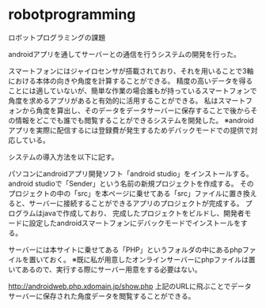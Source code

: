 # robotprogramming
ロボットプログラミングの課題

androidアプリを通してサーバーとの通信を行うシステムの開発を行った。

スマートフォンにはジャイロセンサが搭載されており、それを用いることで3軸における本体の向きや角度を計算することができる。
精度の高いデータを得ることには適していないが、簡単な作業の場合誰もが持っているスマートフォンで角度を求めるアプリがあると有効的に活用することができる。
私はスマートフォンから角度を算出し、そのデータをデータサーバーに保存することで後からその情報をどこでも誰でも閲覧することができるシステムを開発した。
※androidアプリを実際に配信するには登録費が発生するためデバックモードでの提供で対応している。


システムの導入方法を以下に記す。

パソコンにandroidアプリ開発ソフト「android studio」をインストールする。
android studioで「Sender」という名前の新規プロジェク卜を作成する。
そのプロジェクトの中の「src」を本ページに乗せてある「src」ファイルに置き換えると、サーバーに接続することができるアプリのプロジェクトが完成する。
プログラムはjavaで作成しており、
完成したプロジェクトをビルドし、開発者モードに設定したandroidスマートフォンにデバックモードでインストールをする。

サーバーには本サイトに乗せてある「PHP」というフォルダの中にあるphpファイルを置いておく。
※既に私が用意したオンラインサーバーにphpファイルは置いてあるので、実行する際にサーバー用意をする必要はない。

http://androidweb.php.xdomain.jp/show.php
上記のURLに飛ぶことでデータサーバーに保存された角度データを閲覧することができる。
